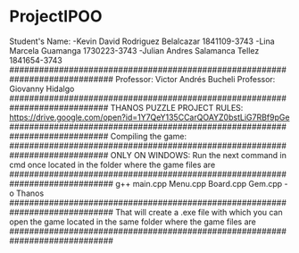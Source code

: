 # ProjectIPOO
  Student's Name:
  -Kevin David Rodriguez Belalcazar 1841109-3743
  -Lina Marcela Guamanga 1730223-3743
  -Julian Andres Salamanca Tellez 1841654-3743
  #############################################################################
   Professor: Victor Andrés Bucheli
   Professor: Giovanny Hidalgo
  ############################################################################
   THANOS PUZZLE PROJECT RULES:
   https://drive.google.com/open?id=1Y7QeY135CCarQOAYZ0bstLiG7RBf9pGe
  ############################################################################
   Compiling the game:
  ############################################################################
   ONLY ON WINDOWS: Run the next command in cmd once located in the folder where the game files are
  #############################################################################
   g++ main.cpp Menu.cpp Board.cpp Gem.cpp -o Thanos
  #############################################################################
   That will create a .exe file with which you can open the game located in the 
   same folder where the game files are
  #############################################################################
